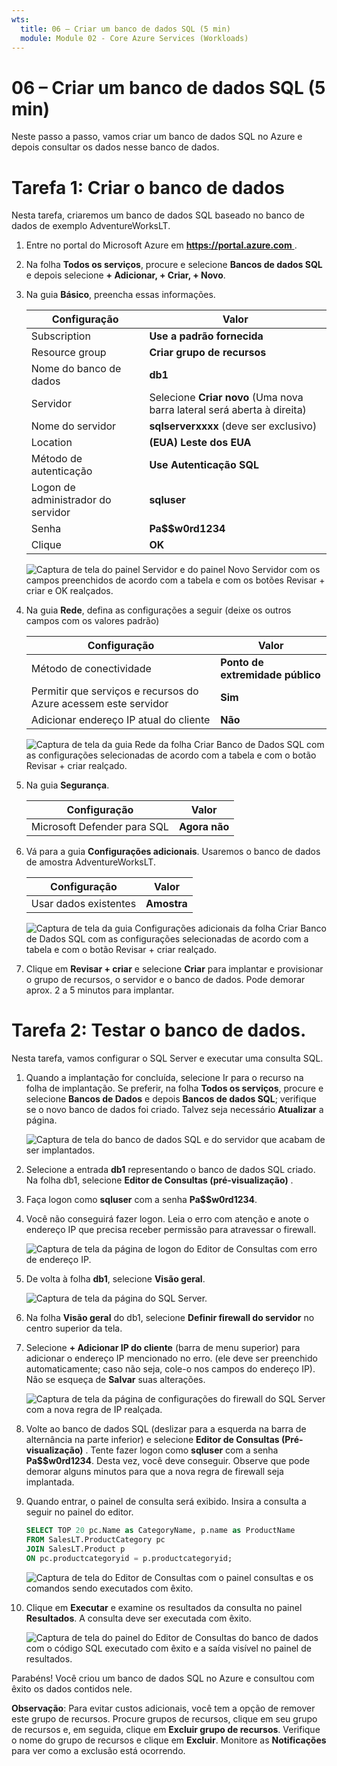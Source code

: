 ```yaml
---
wts:
  title: 06 – Criar um banco de dados SQL (5 min)
  module: Module 02 - Core Azure Services (Workloads)
---
```


# <a name="06---create-a-sql-database-5-min"></a>06 – Criar um banco de dados SQL (5 min)

Neste passo a passo, vamos criar um banco de dados SQL no Azure e depois consultar os dados nesse banco de dados.

# <a name="task-1-create-the-database"></a>Tarefa 1: Criar o banco de dados 

Nesta tarefa, criaremos um banco de dados SQL baseado no banco de dados de exemplo AdventureWorksLT. 

1. Entre no portal do Microsoft Azure em [ **https://portal.azure.com** ](https://portal.azure.com).

2. Na folha **Todos os serviços**, procure e selecione **Bancos de dados SQL** e depois selecione **+ Adicionar, + Criar, + Novo**. 

3. Na guia **Básico**, preencha essas informações.  

    | Configuração | Valor | 
    | --- | --- |
    | Subscription | **Use a padrão fornecida** |
    | Resource group | **Criar grupo de recursos** |
    | Nome do banco de dados| **db1** | 
    | Servidor | Selecione **Criar novo** (Uma nova barra lateral será aberta à direita)|
    | Nome do servidor | **sqlserverxxxx** (deve ser exclusivo) | 
    | Location | **(EUA) Leste dos EUA** |
    | Método de autenticação | **Use Autenticação SQL** |
    | Logon de administrador do servidor | **sqluser** |
    | Senha | **Pa$$w0rd1234** |
    | Clique  | **OK** |

   ![Captura de tela do painel Servidor e do painel Novo Servidor com os campos preenchidos de acordo com a tabela e com os botões Revisar + criar e OK realçados.](../images/0501.png)

4. Na guia **Rede**, defina as configurações a seguir (deixe os outros campos com os valores padrão) 

    | Configuração | Valor | 
    | --- | --- |
    | Método de conectividade | **Ponto de extremidade público** |    
    | Permitir que serviços e recursos do Azure acessem este servidor | **Sim** |
    | Adicionar endereço IP atual do cliente | **Não** |
    
   ![Captura de tela da guia Rede da folha Criar Banco de Dados SQL com as configurações selecionadas de acordo com a tabela e com o botão Revisar + criar realçado.](../images/0501b.png)

5. Na guia **Segurança**. 

    | Configuração | Valor | 
    | --- | --- |
    | Microsoft Defender para SQL| **Agora não** |
    
6. Vá para a guia **Configurações adicionais**. Usaremos o banco de dados de amostra AdventureWorksLT.

    | Configuração | Valor | 
    | --- | --- |
    | Usar dados existentes | **Amostra** |

    ![Captura de tela da guia Configurações adicionais da folha Criar Banco de Dados SQL com as configurações selecionadas de acordo com a tabela e com o botão Revisar + criar realçado.](../images/0501c.png)

7. Clique em **Revisar + criar** e selecione **Criar** para implantar e provisionar o grupo de recursos, o servidor e o banco de dados. Pode demorar aprox. 2 a 5 minutos para implantar.


# <a name="task-2-test-the-database"></a>Tarefa 2: Testar o banco de dados.

Nesta tarefa, vamos configurar o SQL Server e executar uma consulta SQL. 

1. Quando a implantação for concluída, selecione Ir para o recurso na folha de implantação. Se preferir, na folha **Todos os serviços**, procure e selecione **Bancos de Dados** e depois **Bancos de dados SQL**; verifique se o novo banco de dados foi criado. Talvez seja necessário **Atualizar** a página.

    ![Captura de tela do banco de dados SQL e do servidor que acabam de ser implantados.](../images/0502.png)

2. Selecione a entrada **db1** representando o banco de dados SQL criado. Na folha db1, selecione **Editor de Consultas (pré-visualização)** .

3. Faça logon como **sqluser** com a senha **Pa$$w0rd1234**.

4. Você não conseguirá fazer logon. Leia o erro com atenção e anote o endereço IP que precisa receber permissão para atravessar o firewall. 

    ![Captura de tela da página de logon do Editor de Consultas com erro de endereço IP.](../images/0503.png)

5. De volta à folha **db1**, selecione **Visão geral**. 

    ![Captura de tela da página do SQL Server.](../images/0504.png)

6. Na folha **Visão geral** do db1, selecione **Definir firewall do servidor** no centro superior da tela.

7. Selecione **+ Adicionar IP do cliente** (barra de menu superior) para adicionar o endereço IP mencionado no erro. (ele deve ser preenchido automaticamente; caso não seja, cole-o nos campos do endereço IP). Não se esqueça de **Salvar** suas alterações. 

    ![Captura de tela da página de configurações do firewall do SQL Server com a nova regra de IP realçada.](../images/0506.png)

8. Volte ao banco de dados SQL (deslizar para a esquerda na barra de alternância na parte inferior) e selecione **Editor de Consultas (Pré-visualização)** . Tente fazer logon como **sqluser** com a senha **Pa$$w0rd1234**. Desta vez, você deve conseguir. Observe que pode demorar alguns minutos para que a nova regra de firewall seja implantada. 

9. Quando entrar, o painel de consulta será exibido. Insira a consulta a seguir no painel do editor. 

    ```SQL
    SELECT TOP 20 pc.Name as CategoryName, p.name as ProductName
    FROM SalesLT.ProductCategory pc
    JOIN SalesLT.Product p
    ON pc.productcategoryid = p.productcategoryid;
    ```

    ![Captura de tela do Editor de Consultas com o painel consultas e os comandos sendo executados com êxito.](../images/0507.png)

10. Clique em **Executar** e examine os resultados da consulta no painel **Resultados**. A consulta deve ser executada com êxito.

    ![Captura de tela do painel do Editor de Consultas do banco de dados com o código SQL executado com êxito e a saída visível no painel de resultados.](../images/0508.png)

Parabéns! Você criou um banco de dados SQL no Azure e consultou com êxito os dados contidos nele.

**Observação**: Para evitar custos adicionais, você tem a opção de remover este grupo de recursos. Procure grupos de recursos, clique em seu grupo de recursos e, em seguida, clique em **Excluir grupo de recursos**. Verifique o nome do grupo de recursos e clique em **Excluir**. Monitore as **Notificações** para ver como a exclusão está ocorrendo.
